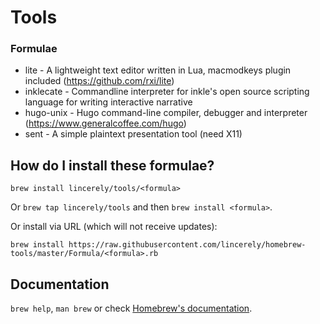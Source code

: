 # Tools

### Formulae
 - lite - A lightweight text editor written in Lua, macmodkeys plugin included (https://github.com/rxi/lite)
 - inklecate - Commandline interpreter for inkle's open source scripting language for writing interactive narrative
 - hugo-unix - Hugo command-line compiler, debugger and interpreter (https://www.generalcoffee.com/hugo)
 - sent - A simple plaintext presentation tool (need X11)


## How do I install these formulae?
`brew install lincerely/tools/<formula>`

Or `brew tap lincerely/tools` and then `brew install <formula>`.

Or install via URL (which will not receive updates):

```
brew install https://raw.githubusercontent.com/lincerely/homebrew-tools/master/Formula/<formula>.rb
```

## Documentation
`brew help`, `man brew` or check [Homebrew's documentation](https://docs.brew.sh).
